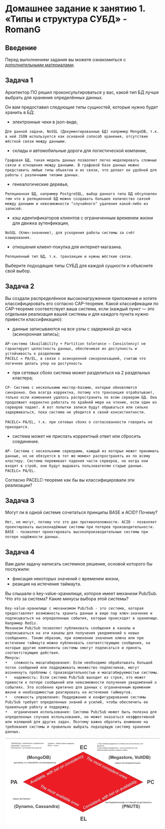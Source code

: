# Домашнее задание к занятию 1. «Типы и структура СУБД» - RomanG

## Введение

Перед выполнением задания вы можете ознакомиться с 
[дополнительными материалами](https://github.com/netology-code/virt-homeworks/tree/virt-11/additional).

## Задача 1

Архитектор ПО решил проконсультироваться у вас, какой тип БД 
лучше выбрать для хранения определённых данных.

Он вам предоставил следующие типы сущностей, которые нужно будет хранить в БД:

- электронные чеки в json-виде,
```
Для данной задачи, NoSQL (Документированные БД) например MongoDB, т.к. в ней JSON используется как основной сопособ хранения, отсутствие жёсткой связи между данными.
```
-  склады и автомобильные дороги для логистической компании,
```
Графовая БД, такая модель данных позволяет легко моделировать сложные связи и отношения между данными. В графовой базе данных можно представить любые типы объектов и их связи, что делает ее удобной для работы с различными типами данных.
```
- генеалогические деревья,
```
Реляционная БД, например PostgreSQL, выбор данного типа БД обсуловлен тем что в реляционной БД можно создавать большое количество связей между данными и невозможности "случайного" удаления какой-либо из записей.
```
- кэш идентификаторов клиентов с ограниченным временем жизни для движка аутенфикации,
```
NoSQL (Ключ-значение), для ускорения работы системы за счёт кэширования.
```
- отношения клиент-покупка для интернет-магазина.
```
Реляционный тип БД, т.к. транзакции и нужны жёсткие связи.
```

Выберите подходящие типы СУБД для каждой сущности и объясните свой выбор.

## Задача 2

Вы создали распределённое высоконагруженное приложение и хотите классифицировать его согласно 
CAP-теореме. Какой классификации по CAP-теореме соответствует ваша система, если 
(каждый пункт — это отдельная реализация вашей системы и для каждого пункта нужно привести классификацию):

- данные записываются на все узлы с задержкой до часа (асинхронная запись);
```
AP-система (Availability + Partition tolerance — Consistency) не гарантирует целостность данных, обеспечивая их доступность и устойчивость к разделению
PACELC = PA/EL, в связи с асинхронной синхронизацией, считаю что логичнее делать упор на доступность
```
- при сетевых сбоях система может разделиться на 2 раздельных кластера;
```
CP- Система с несколькими мастер-базами, которые обновляются синхронно. Она всегда корректна, потому что транзакция отрабатывает, только если изменения удалось распространить по всем серверам БД. Она продолжает корректно работать по крайней мере на чтение, если один из серверов падает. А вот попытки записи будут обрываться или сильно задерживаться, пока система не убедится в своей консистентности.

PACELC= PA/EL, т.к. при сетевых сбоях о согласованности говорить не приходится.
```
- система может не прислать корректный ответ или сбросить соединение.
```
AP- Система с несколькими серверами, каждый из которых может принимать данные, но не обязуется в тот же момент распространять их по всему кластеру. Система переживает падения части серверов, но когда они входят в строй, они будут выдавать пользователям старые данные.
PACELC= PA/EL.
```

Согласно PACELC-теореме как бы вы классифицировали эти реализации?

## Задача 3

Могут ли в одной системе сочетаться принципы BASE и ACID? Почему?
```
Нет, не могут, потому что это две противоположности. ACID - позволяет проектировать высоконадёжные системы при потерев производительности.
BASE - позволяет проектировать высокопроизводительные системы при потере надёжности данных.
```

## Задача 4

Вам дали задачу написать системное решение, основой которого бы послужили:

- фиксация некоторых значений с временем жизни,
- реакция на истечение таймаута.

Вы слышали о key-value-хранилище, которое имеет механизм Pub/Sub. 
Что это за система? Какие минусы выбора этой системы?
```
Key-value-хранилище с механизмом Pub/Sub - это система, которая предоставляет возможность хранить данные в виде пар ключ-значение и подписываться на определенные события, которые происходят в хранилище. Например Redis.
Механизм Pub/Sub позволяет публиковать сообщения в каналы и подписываться на эти каналы для получения уведомлений о новых сообщениях. Таким образом, при изменении значения ключа или при истечении таймаута можно публиковать соответствующие сообщения, на которые другие компоненты системы смогут подписаться и принять соответствующие действия.
Минусы:
•	сложность масштабирования: Если необходимо обрабатывать большой поток сообщений или поддерживать множество подписчиков, могут возникнуть проблемы с производительностью и масштабируемостью системы.
•	надежность: Если система Pub/Sub выходит из строя, это может привести к потере сообщений или невозможности получения уведомлений о событиях. Это особенно критично для данных с ограниченным временем жизни и необходимостью реагировать на истечение таймаутов.
•	сложность управления: Поддержание и конфигурирование системы Pub/Sub требует определенных знаний и усилий, чтобы обеспечить ее правильную работу и поддержку.
•	ограничения использования: Система Pub/Sub может быть полезна для определенных случаев использования, но может оказаться неэффективной или излишней для других задач. Поэтому важно обратить внимание на требования системы и правильно выбрать подходящую систему хранения данных.
```

![pacelc](https://github.com/RomanVol1/bd-dev-homeworks/blob/main/jpg/pacelc.jpg)
